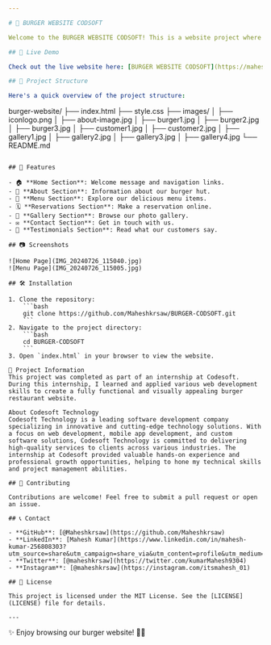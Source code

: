 ```yaml
---

# 🍔 BURGER WEBSITE CODSOFT

Welcome to the BURGER WEBSITE CODSOFT! This is a website project where you can explore delicious burgers and make reservations at our burger hut.

## 🚀 Live Demo

Check out the live website here: [BURGER WEBSITE CODSOFT](https://maheshkrsaw.github.io/BURGER-CODSOFT/)

## 📂 Project Structure

Here's a quick overview of the project structure:

```
burger-website/
├── index.html
├── style.css
├── images/
│   ├── iconlogo.png
│   ├── about-image.jpg
│   ├── burger1.jpg
│   ├── burger2.jpg
│   ├── burger3.jpg
│   ├── customer1.jpg
│   ├── customer2.jpg
│   ├── gallery1.jpg
│   ├── gallery2.jpg
│   ├── gallery3.jpg
│   ├── gallery4.jpg
└── README.md
```

## 📜 Features

- 🏠 **Home Section**: Welcome message and navigation links.
- 📖 **About Section**: Information about our burger hut.
- 🍔 **Menu Section**: Explore our delicious menu items.
- 🗓️ **Reservations Section**: Make a reservation online.
- 📸 **Gallery Section**: Browse our photo gallery.
- ✉️ **Contact Section**: Get in touch with us.
- 🌟 **Testimonials Section**: Read what our customers say.

## 📷 Screenshots

![Home Page](IMG_20240726_115040.jpg)
![Menu Page](IMG_20240726_115005.jpg)

## 🛠️ Installation

1. Clone the repository:
    ```bash
    git clone https://github.com/Maheshkrsaw/BURGER-CODSOFT.git
    ```
2. Navigate to the project directory:
    ```bash
    cd BURGER-CODSOFT
    ```
3. Open `index.html` in your browser to view the website.

💼 Project Information
This project was completed as part of an internship at Codesoft. During this internship, I learned and applied various web development skills to create a fully functional and visually appealing burger restaurant website.

About Codesoft Technology
Codesoft Technology is a leading software development company specializing in innovative and cutting-edge technology solutions. With a focus on web development, mobile app development, and custom software solutions, Codesoft Technology is committed to delivering high-quality services to clients across various industries. The internship at Codesoft provided valuable hands-on experience and professional growth opportunities, helping to hone my technical skills and project management abilities.

## 🤝 Contributing

Contributions are welcome! Feel free to submit a pull request or open an issue.

## 📞 Contact

- **GitHub**: [@Maheshkrsaw](https://github.com/Maheshkrsaw)
- **LinkedIn**: [Mahesh Kumar](https://www.linkedin.com/in/mahesh-kumar-256808303?utm_source=share&utm_campaign=share_via&utm_content=profile&utm_medium=android_app)
- **Twitter**: [@maheshkrsaw](https://twitter.com/kumarMahesh9304)
- **Instagram**: [@maheshkrsaw](https://instagram.com/itsmahesh_01)

## 📄 License

This project is licensed under the MIT License. See the [LICENSE](LICENSE) file for details.

---
```


✨ Enjoy browsing our burger website! 🍔✨

